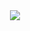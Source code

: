 <div align="center">
  <img  src="https://github-readme-stats.vercel.app/api?username=cwh20011228&show_icons=true&theme=radical&hide=contribs,prs" />
</div>
